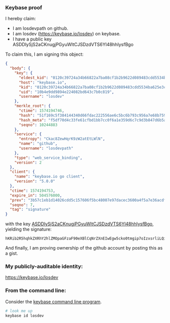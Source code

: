 ### Keybase proof

I hereby claim:

  * I am losdevpath on github.
  * I am losdev (https://keybase.io/losdev) on keybase.
  * I have a public key ASDDlySjS2aCKnugjPGyuWItCJSDzdVTS6Yl48hhIysfBgo

To claim this, I am signing this object:

```json
{
  "body": {
    "key": {
      "eldest_kid": "0120c39724a34b66822a7ba08cf1b2b9622d089483cdd5534ba625e3c861232b1f060a",
      "host": "keybase.io",
      "kid": "0120c39724a34b66822a7ba08cf1b2b9622d089483cdd5534ba625e3c861232b1f060a",
      "uid": "10b4e9dd9894e224082bd643c7b0c819",
      "username": "losdev"
    },
    "merkle_root": {
      "ctime": 1574194746,
      "hash": "51f169c5f384144340d66fdac222556ae6c5bc6b793c956a7e68b759980e4711577984b24ef8dd7eda7c396ba6ceec7859ab866bf5154c45aee4d6560f7e2289",
      "hash_meta": "f5df70d4c33fe61cfbd1bb7cc0f6a1e359d6c7c9d3b847d6b5adaf1e2585bc0a",
      "seqno": 10244883
    },
    "service": {
      "entropy": "Ckac8ZewHqrK9zW2atEtLWlN",
      "name": "github",
      "username": "losdevpath"
    },
    "type": "web_service_binding",
    "version": 2
  },
  "client": {
    "name": "keybase.io go client",
    "version": "5.0.0"
  },
  "ctime": 1574194753,
  "expire_in": 504576000,
  "prev": "3b57c1eb1d14026cdd5c157606f5bc48007e97dacec3600a4f5a7e36acdf7303",
  "seqno": 7,
  "tag": "signature"
}
```

with the key [ASDDlySjS2aCKnugjPGyuWItCJSDzdVTS6Yl48hhIysfBgo](https://keybase.io/losdev), yielding the signature:

```
hKRib2R5hqhkZXRhY2hlZMOpaGFzaF90eXBlCqNrZXnEIwEgw5cko0tmgip7oIzxsrliLQiUg83VU0umJePIYSMrHwYKp3BheWxvYWTESpcCB8QgO1fB6x0UAmzdXBV2BvW8SAB+l9rOw2AKT1p+NqzfcwPEIFjhixXeVJfU+KWh8KFaIOLazAOzNAHWaABjx3NpOODLAgHCo3NpZ8RAUQyuktZlcmwCOEQc6J77fbyxKQ9/q8t4gE9HZ9ZNztPG5qZCT45sfra/lDfCH1XoEd158SyrWppLYl0G+B9hBKhzaWdfdHlwZSCkaGFzaIKkdHlwZQildmFsdWXEIJi4Rg0AefEMMu/G3vzyfRanlThymVZdAusHp6OMQZk9o3RhZ80CAqd2ZXJzaW9uAQ==

```

And finally, I am proving ownership of the github account by posting this as a gist.

### My publicly-auditable identity:

https://keybase.io/losdev

### From the command line:

Consider the [keybase command line program](https://keybase.io/download).

```bash
# look me up
keybase id losdev
```
